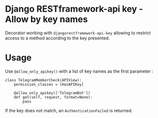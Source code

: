 # Django RESTframework-api key - Allow by key names

Decorator working with `djangorestframework-api-key` allowing to restrict access to a method according to the key 
presented.

# Usage

Use `@allow_only_apikey()` with a list of key names as the first parameter :

    class TelegramMemberCheck(APIView):
        permission_classes = [HasAPIKey]
    
        @allow_only_apikey(['TelegramBot'])
        def get(self, request, format=None):
            pass

If the key does not match, an `AuthenticationFailed` is returned.

